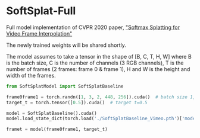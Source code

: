 # SoftSplat-Full
Full model implementation of CVPR 2020 paper, ["Softmax Splatting for Video Frame Interpolation"](https://openaccess.thecvf.com/content_CVPR_2020/papers/Niklaus_Softmax_Splatting_for_Video_Frame_Interpolation_CVPR_2020_paper.pdf)

<!--
The full model's weights pretrained on Vimeo90k data can be downloaded from this
[link](https://drive.google.com/file/d/1wtUFS68D8hVKRg-LFr7jAibg8KgvyrMZ/view?usp=sharing).
My reproduced model shows a ```PSNR of 35.59``` in Vimeo90k.
-->

The newly trained weights will be shared shortly.

The model assumes to take a tensor in the shape of [B, C, T, H, W] where B is the batch size, C is the number of channels (3 RGB channels), T is the number of frames (2 frames: frame 0 & frame 1), H and W is the height and width of the frames.
```python
from SoftSplatModel import SoftSplatBaseline

frame0frame1 = torch.randn([1, 3, 2, 448, 256]).cuda()  # batch size 1, 3 RGB channels, 2 frame input, H x W of 448 x 256
target_t = torch.tensor([0.5]).cuda()  # target t=0.5

model = SoftSplatBaseline().cuda()
model.load_state_dict(torch.load('./SoftSplatBaseline_Vimeo.pth')['model'])

framet = model(frame0frame1, target_t)
```
